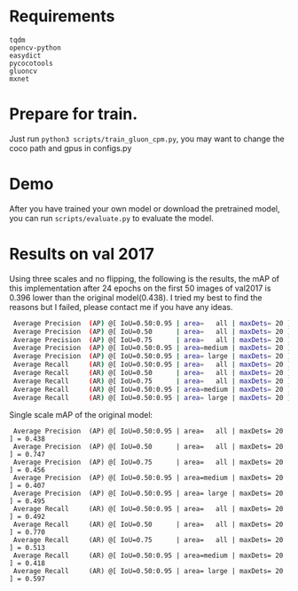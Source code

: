 # Requirements

```
tqdm
opencv-python
easydict
pycocotools
gluoncv
mxnet
```

# Prepare for train.
Just run `python3 scripts/train_gluon_cpm.py`, you may want to change the coco path and gpus in configs.py


# Demo
After you have trained your own model or download the pretrained model, you can run `scripts/evaluate.py` to evaluate the model.


# Results on val 2017

Using three scales and no flipping, the following is the results, the mAP of this implementation after 24 epochs
on the first 50 images of val2017 is 0.396 lower than the original model(0.438).
I tried my best to find the reasons but I failed, please contact me if you have any ideas.

```bash
 Average Precision  (AP) @[ IoU=0.50:0.95 | area=   all | maxDets= 20 ] = 0.396
 Average Precision  (AP) @[ IoU=0.50      | area=   all | maxDets= 20 ] = 0.704
 Average Precision  (AP) @[ IoU=0.75      | area=   all | maxDets= 20 ] = 0.387
 Average Precision  (AP) @[ IoU=0.50:0.95 | area=medium | maxDets= 20 ] = 0.365
 Average Precision  (AP) @[ IoU=0.50:0.95 | area= large | maxDets= 20 ] = 0.443
 Average Recall     (AR) @[ IoU=0.50:0.95 | area=   all | maxDets= 20 ] = 0.444
 Average Recall     (AR) @[ IoU=0.50      | area=   all | maxDets= 20 ] = 0.728
 Average Recall     (AR) @[ IoU=0.75      | area=   all | maxDets= 20 ] = 0.450
 Average Recall     (AR) @[ IoU=0.50:0.95 | area=medium | maxDets= 20 ] = 0.378
 Average Recall     (AR) @[ IoU=0.50:0.95 | area= large | maxDets= 20 ] = 0.537
```

Single scale mAP of the original model:
```
 Average Precision  (AP) @[ IoU=0.50:0.95 | area=   all | maxDets= 20 ] = 0.438
 Average Precision  (AP) @[ IoU=0.50      | area=   all | maxDets= 20 ] = 0.747
 Average Precision  (AP) @[ IoU=0.75      | area=   all | maxDets= 20 ] = 0.456
 Average Precision  (AP) @[ IoU=0.50:0.95 | area=medium | maxDets= 20 ] = 0.407
 Average Precision  (AP) @[ IoU=0.50:0.95 | area= large | maxDets= 20 ] = 0.495
 Average Recall     (AR) @[ IoU=0.50:0.95 | area=   all | maxDets= 20 ] = 0.492
 Average Recall     (AR) @[ IoU=0.50      | area=   all | maxDets= 20 ] = 0.770
 Average Recall     (AR) @[ IoU=0.75      | area=   all | maxDets= 20 ] = 0.513
 Average Recall     (AR) @[ IoU=0.50:0.95 | area=medium | maxDets= 20 ] = 0.418
 Average Recall     (AR) @[ IoU=0.50:0.95 | area= large | maxDets= 20 ] = 0.597
```
